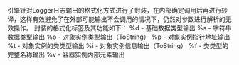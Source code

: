 引擎针对Logger日志输出的格式化方式进行了封装，在内部确定调用后再进行转译，这样有效避免了在外部可能输出不会调用的情况下，仍然对参数进行解析的无效操作。
封装的格式化标签及其功能如下：
    %d - 基础数据类型输出
    %s - 字符串数据类型输出
    %o - 对象实例类型输出（ToString）
    %p - 对象实例指针地址输出
    %t - 对象实例的类类型输出
    %i - 对象实例信息输出（ToString）
    %f - 类类型的完整名称输出
    %v - 容器实例内部元素输出


